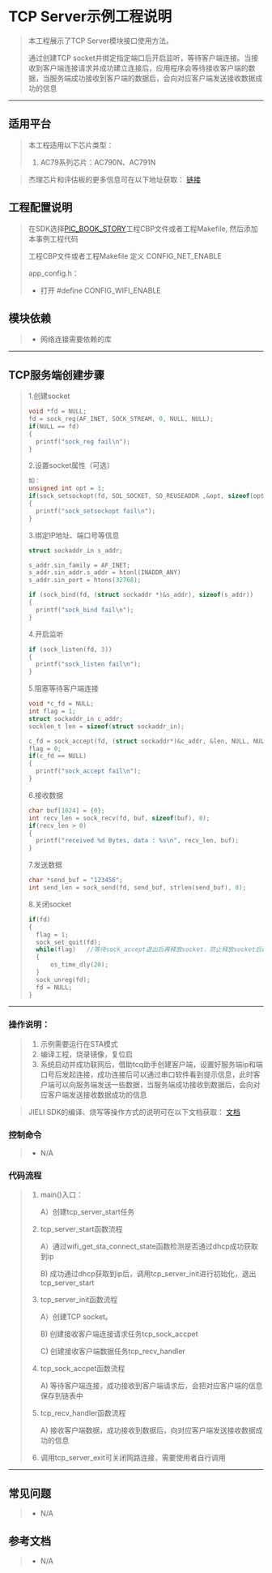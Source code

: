 ﻿

# TCP Server示例工程说明

> 本工程展示了TCP Server模块接口使用方法。
>
> 通过创建TCP socket并绑定指定端口后开启监听，等待客户端连接。当接收到客户端连接请求并成功建立连接后，应用程序会等待接收客户端的数据，当服务端成功接收到客户端的数据后，会向对应客户端发送接收数据成功的信息

---

## 适用平台

> 本工程适用以下芯片类型：
>
> 1. AC79系列芯片：AC790N、AC791N

> 杰理芯片和评估板的更多信息可在以下地址获取：
> [链接](https://shop321455197.taobao.com/?spm=a230r.7195193.1997079397.2.2a6d391d3n5udo)

## 工程配置说明

> 在SDK选择[PIC_BOOK_STORY](../../../../../../apps/wifi_story_machine/board)工程CBP文件或者工程Makefile, 然后添加本事例工程代码
>
> 工程CBP文件或者工程Makefile 定义 CONFIG_NET_ENABLE
>
> app_config.h：
>
> * 打开 #define CONFIG_WIFI_ENABLE

## 模块依赖

> * 网络连接需要依赖的库

---

## TCP服务端创建步骤

> 1.创建socket
>
> ```c
> void *fd = NULL;
> fd = sock_reg(AF_INET, SOCK_STREAM, 0, NULL, NULL);
> if(NULL == fd)
> {
> 	printf("sock_reg fail\n");
> }
> ```
>
> 2.设置socket属性（可选）
>
> ```c
> 如：
> unsigned int opt = 1;
> if(sock_setsockopt(fd, SOL_SOCKET, SO_REUSEADDR ,&opt, sizeof(opt)) < 0)
> {
> 	printf("sock_setsockopt fail\n");
> }
> ```
>
> 3.绑定IP地址、端口号等信息
>
> ```c
> struct sockaddr_in s_addr;
> 
> s_addr.sin_family = AF_INET;
> s_addr.sin_addr.s_addr = htonl(INADDR_ANY)
> s_addr.sin_port = htons(32768);
> 
> if (sock_bind(fd, (struct sockaddr *)&s_addr), sizeof(s_addr))
> {
> 	printf("sock_bind fail\n");
> }
> ```
>
> 4.开启监听
>
> ```c
> if (sock_listen(fd, 3))
> {
> 	printf("sock_listen fail\n");
> }
> ```
>
> 5.阻塞等待客户端连接
>
> ```c
> void *c_fd = NULL;
> int flag = 1;
> struct sockaddr_in c_addr;
> socklen_t len = sizeof(struct sockaddr_in); 
> 
> c_fd = sock_accept(fd, (struct sockaddr*)&c_addr, &len, NULL, NULL);
> flag = 0;
> if(c_fd == NULL)
> {
> 	printf("sock_accept fail\n");
> }
> ```
>
> 6.接收数据
>
> ```c
> char buf[1024] = {0};
> int recv_len = sock_recv(fd, buf, sizeof(buf), 0);
> if(recv_len > 0)
> {
> 	printf("received %d Bytes, data : %s\n", recv_len, buf);
> }
> ```
>
> 7.发送数据
>
> ```c
> char *send_buf = "123456";
> int send_len = sock_send(fd, send_buf, strlen(send_buf), 0);
> ```
>
> 8.关闭socket
>
> ```c
> if(fd)
> {
> 	flag = 1;
> 	sock_set_quit(fd);
> 	while(flag)   //等待sock_accept退出后再释放socket，防止释放socket后还在使用。
> 	{
> 		os_time_dly(20);
> 	}
> 	sock_unreg(fd);
> 	fd = NULL;
> }
> ```
>

---



### 操作说明：

> 1. 示例需要运行在STA模式
> 2. 编译工程，烧录镜像，复位启
> 3. 系统启动并成功联网后，借助tcq助手创建客户端，设置好服务端ip和端口号后发起连接，成功连接后可以通过串口软件看到提示信息，此时客户端可以向服务端发送一些数据，当服务端成功接收到数据后，会向对应客户端发送接收数据成功的信息

> JIELI SDK的编译、烧写等操作方式的说明可在以下文档获取：
> [文档](/doc/stuff/usb%20updater.pdf)

### 控制命令

> * N/A

### 代码流程

> 1. main()入口：
>
>     A）创建tcp_server_start任务
>
> 2. tcp_server_start函数流程
>
>     A）通过wifi_get_sta_connect_state函数检测是否通过dhcp成功获取到ip
>
>     B)  成功通过dhcp获取到ip后，调用tcp_server_init进行初始化，退出tcp_server_start
>
> 3. tcp_server_init函数流程
>
>     A）创建TCP socket。
>
>     B)   创建接收客户端连接请求任务tcp_sock_accpet
>
>     C)   创建接收客户端数据任务tcp_recv_handler
>
> 4. tcp_sock_accpet函数流程
>
>     A)  等待客户端连接，成功接收到客户端请求后，会把对应客户端的信息保存到链表中
>
> 5. tcp_recv_handler函数流程
>
>     A)  接收客户端数据，成功接收到数据后，向对应客户端发送接收数据成功的信息
>
> 6. 调用tcp_server_exit可关闭网路连接，需要使用者自行调用
---

## 常见问题

> * N/A

## 参考文档

> * N/A